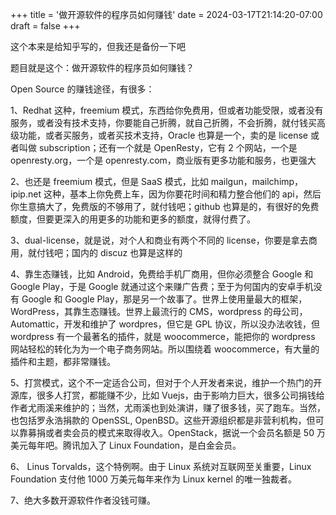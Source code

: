 +++
title = '做开源软件的程序员如何赚钱'
date = 2024-03-17T21:14:20-07:00
draft = false
+++

这个本来是给知乎写的，但我还是备份一下吧

题目就是这个：做开源软件的程序员如何赚钱？

Open Source 的赚钱途径，有很多：

1、Redhat 这种，freemium 模式，东西给你免费用，但或者功能受限，或者没有服务，或者没有技术支持，你要能自己折腾，就自己折腾，不会折腾，就付钱买高级功能，或者买服务，或者买技术支持，Oracle 也算是一个，卖的是 license 或者叫做 subscription；还有一个就是 OpenResty，它有 2 个网站，一个是 openresty.org，一个是 openresty.com，商业版有更多功能和服务，也更强大

2、也还是 freemium 模式，但是 SaaS 模式，比如 mailgun，mailchimp，ipip.net 这种，基本上你免费上车，因为你要花时间和精力整合他们的 api，然后你生意搞大了，免费版的不够用了，就付钱吧；github 也算是的，有很好的免费额度，但要更深入的用更多的功能和更多的额度，就得付费了。

3、dual-license，就是说，对个人和商业有两个不同的 license，你要是拿去商用，就付钱吧；国内的 discuz 也算是这样的

4、靠生态赚钱，比如 Android，免费给手机厂商用，但你必须整合 Google 和 Google Play，于是 Google 就通过这个来赚广告费；至于为何国内的安卓手机没有 Google 和 Google Play，那是另一个故事了。世界上使用量最大的框架，WordPress，其靠生态赚钱。世界上最流行的 CMS，wordpress 的母公司，Automattic，开发和维护了 wordpres，但它是 GPL 协议，所以没办法收钱，但 wordpress 有一个最著名的插件，就是 woocommerce，能把你的 wordpress 网站轻松的转化为为一个电子商务网站。所以围绕着 woocommerce，有大量的插件和主题，都非常赚钱。

5、打赏模式，这个不一定适合公司，但对于个人开发者来说，维护一个热门的开源库，很多人打赏，都能赚不少，比如 Vuejs，由于影响力巨大，很多公司捐钱给作者尤雨溪来维护的；当然，尤雨溪也到处演讲，赚了很多钱，买了跑车。当然，也包括罗永浩捐款的 OpenSSL, OpenBSD。这些开源组织都是非营利机构，但可以靠募捐或者卖会员的模式来取得收入。OpenStack，据说一个会员名额是 50 万美元每年吧。腾讯加入了 Linux Foundation，是白金会员。

6、 Linus Torvalds，这个特例啊。由于 Linux 系统对互联网至关重要，Linux Foundation 支付他 1000 万美元每年来作为 Linux kernel 的唯一独裁者。

7、绝大多数开源软件作者没钱可赚。
